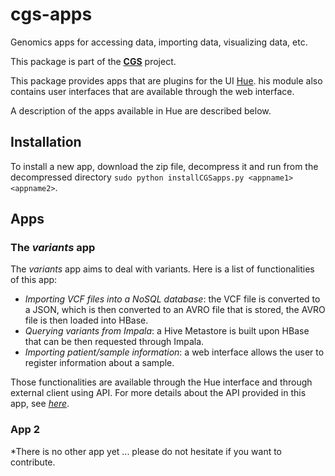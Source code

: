 # cgs-apps
Genomics apps for accessing data, importing data, visualizing data, etc.

This package is part of the [**CGS**](https://github.com/jpoullet2000/cgs) project. 

This package provides apps that are plugins for the UI [Hue](http://gethue.com/).  his module also contains user interfaces that are available through the web interface. 

A description of the apps available in Hue are described below.

## Installation
To install a new app, download the zip file, decompress it and run from the decompressed directory `sudo python installCGSapps.py <appname1> <appname2>`.

## Apps

### The *variants* app
The *variants* app aims to deal with variants.
Here is a list of functionalities of this app:

- *Importing VCF files into a NoSQL database*: the VCF file is converted to a JSON, which is then converted to an AVRO file that is stored, the AVRO file is then loaded into HBase.
- *Querying variants from Impala*: a Hive Metastore is built upon HBase that can be then requested through Impala.
- *Importing patient/sample information*: a web interface allows the user to register information about a sample.

Those functionalities are available through the Hue interface and through external client using API. For more details about the API provided in this app, see [*here*](https://github.com/jpoullet2000/cgs-apps/blob/master/apps/variants/src/variants/static/help/index.md).   

### App 2
*There is no other app yet ... please do not hesitate if you want to contribute. 
